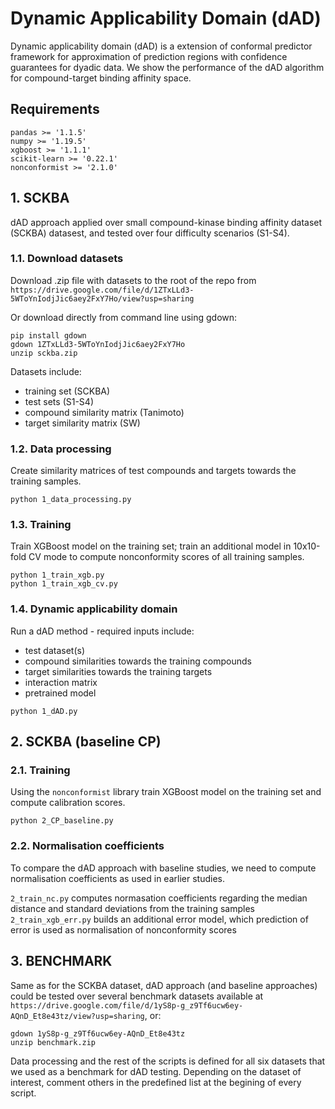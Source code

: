 # Dynamic Applicability Domain (dAD)
Dynamic applicability domain (dAD) is a extension of conformal predictor framework for approximation of prediction regions with confidence guarantees for dyadic data. We show the performance of the dAD algorithm for compound-target binding affinity space.

## Requirements
```
pandas >= '1.1.5'
numpy >= '1.19.5'
xgboost >= '1.1.1'
scikit-learn >= '0.22.1'
nonconformist >= '2.1.0'
```

## 1. SCKBA
dAD approach applied over small compound-kinase binding affinity dataset (SCKBA) datasest, and tested over four difficulty scenarios (S1-S4).

### 1.1. Download datasets 
Download .zip file with datasets to the root of the repo from `https://drive.google.com/file/d/1ZTxLLd3-5WToYnIodjJic6aey2FxY7Ho/view?usp=sharing`

Or download directly from command line using gdown:
```
pip install gdown
gdown 1ZTxLLd3-5WToYnIodjJic6aey2FxY7Ho
unzip sckba.zip
```

Datasets include:
- training set (SCKBA)
- test sets (S1-S4)
- compound similarity matrix (Tanimoto)
- target similarity matrix (SW)


### 1.2. Data processing
Create similarity matrices of test compounds and targets towards the training samples.

```
python 1_data_processing.py  
```

### 1.3. Training
Train XGBoost model on the training set; train an additional model in 10x10-fold CV mode to compute nonconformity scores of all training samples.

```
python 1_train_xgb.py 
python 1_train_xgb_cv.py
```


### 1.4. Dynamic applicability domain 

Run a dAD method - required inputs include:
- test dataset(s)
- compound similarities towards the training compounds
- target similarities towards the training targets
- interaction matrix 
- pretrained model

```
python 1_dAD.py
```

## 2. SCKBA (baseline CP)

### 2.1. Training
Using the `nonconformist` library train XGBoost model on the training set and compute calibration scores.

```
python 2_CP_baseline.py 
```

### 2.2. Normalisation coefficients
To compare the dAD approach with baseline studies, we need to compute normalisation coefficients as used in earlier studies.

`2_train_nc.py` computes normasation coefficients regarding the median distance and standard deviations from the training samples
`2_train_xgb_err.py` builds an additional error model, which prediction of error is used as normalisation of nonconformity scores


## 3. BENCHMARK
Same as for the SCKBA dataset, dAD approach (and baseline approaches) could be tested over several benchmark datasets available at `https://drive.google.com/file/d/1yS8p-g_z9Tf6ucw6ey-AQnD_Et8e43tz/view?usp=sharing`, or:

```
gdown 1yS8p-g_z9Tf6ucw6ey-AQnD_Et8e43tz
unzip benchmark.zip
```
Data processing and the rest of the scripts is defined for all six datasets that we used as a benchmark for dAD testing. Depending on the dataset of interest, comment others in the predefined list at the begining of every script.
